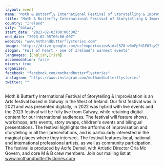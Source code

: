 ```yaml
---
layout: event
name: "Moth & Butterfly International Festival of Storytelling & Improvisation"
title: "Moth & Butterfly International Festival of Storytelling & Improvisation"
country: "Ireland"
city: "Galway"
start_date: "2023-02-03T00:00:00Z"
end_date: "2023-02-05T00:00:00Z"
website: "www.mothandbutterflystories.com"
image: "https://drive.google.com/uc?export=view&id=15Z8-w0mFpFd1F07qvI5PNW6nQEggVIM3"
slogan: "Full of heart - one of Ireland’s warmest events"
languages: [English,Irish]
accommodation: false
mixers: true
organizer: 
facebook: "facebook.com/mothandbutterflystories"
instagram: "https://www.instagram.com/mothandbutterflystories"
twitter: ""
---
```


Moth & Butterfly International Festival of Storytelling & Improvisation is an Arts festival based in Galway in the West of Ireland. Our first festival was in 2021 and was presented digitally, in 2022 was hybrid with live events and the 2023 festival will be fully live from Galway, while retaining digital content for our international audiences. The festival will feature shows, workshops, arts events, story swaps, children's events and bilingual presentations.  The festival highlights the artforms of improvisation and storytelling in all their presentations, and is particularly interested in the magical places where they intersect. The festival features local, national and international professional artists, as well as community participation. The festival is produced by Aoife Demel, with Artistic Director Órla Mc Govern, and core M & B crew members. Join our mailing list at www.mothandbutterflystories.com

